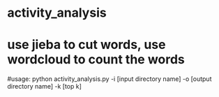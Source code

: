# activity_analysis

# use jieba to cut words, use wordcloud to count the words

#usage:    python activity_analysis.py -i [input directory name] -o [output directory name] -k [top k]
